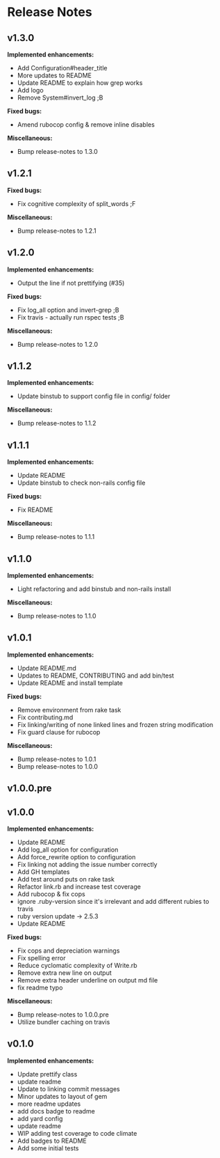 # Release Notes

## v1.3.0

**Implemented enhancements:**

- Add Configuration#header_title
- More updates to README
- Update README to explain how grep works
- Add logo
- Remove System#invert_log ;B

**Fixed bugs:**

- Amend rubocop config & remove inline disables

**Miscellaneous:**

- Bump release-notes to 1.3.0

## v1.2.1

**Fixed bugs:**

- Fix cognitive complexity of split_words ;F

**Miscellaneous:**

- Bump release-notes to 1.2.1

## v1.2.0

**Implemented enhancements:**

- Output the line if not prettifying (#35)

**Fixed bugs:**

- Fix log_all option and invert-grep ;B
- Fix travis - actually run rspec tests ;B

**Miscellaneous:**

- Bump release-notes to 1.2.0

## v1.1.2

**Implemented enhancements:**

- Update binstub to support config file in config/ folder

**Miscellaneous:**

- Bump release-notes to 1.1.2

## v1.1.1

**Implemented enhancements:**

- Update README
- Update binstub to check non-rails config file

**Fixed bugs:**

- Fix README

**Miscellaneous:**

- Bump release-notes to 1.1.1

## v1.1.0

**Implemented enhancements:**

- Light refactoring and add binstub and non-rails install

**Miscellaneous:**

- Bump release-notes to 1.1.0

## v1.0.1

**Implemented enhancements:**

- Update README.md
- Updates to README, CONTRIBUTING and add bin/test
- Update README and install template

**Fixed bugs:**

- Remove environment from rake task
- Fix contributing.md
- Fix linking/writing of none linked lines and frozen string modification
- Fix guard clause for rubocop

**Miscellaneous:**

- Bump release-notes to 1.0.1
- Bump release-notes to 1.0.0

## v1.0.0.pre

## v1.0.0

**Implemented enhancements:**

- Update README
- Add log_all option for configuration
- Add force_rewrite option to configuration
- Fix linking not adding the issue number correctly
- Add GH templates
- Add test around puts on rake task
- Refactor link.rb and increase test coverage
- Add rubocop & fix cops
- ignore .ruby-version since it's irrelevant and add different rubies to travis
- ruby version update -> 2.5.3
- Update README

**Fixed bugs:**

- Fix cops and depreciation warnings
- Fix spelling error
- Reduce cyclomatic complexity of Write.rb
- Remove extra new line on output
- Remove extra header underline on output md file
- fix readme typo

**Miscellaneous:**

- Bump release-notes to 1.0.0.pre
- Utilize bundler caching on travis

## v0.1.0

**Implemented enhancements:**

- Update prettify class
- update readme
- Update to linking commit messages
- Minor updates to layout of gem
- more readme updates
- add docs badge to readme
- add yard config
- update readme
- WIP adding test coverage to code climate
- Add badges to README
- Add some initial tests
